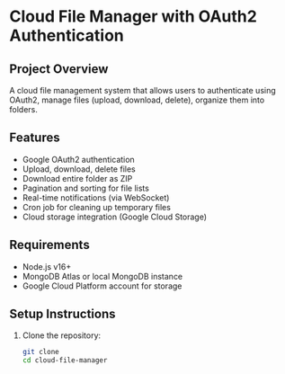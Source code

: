 # Cloud File Manager with OAuth2 Authentication

## Project Overview
A cloud file management system that allows users to authenticate using OAuth2, manage files (upload, download, delete), organize them into folders.

## Features
- Google OAuth2 authentication
- Upload, download, delete files
- Download entire folder as ZIP
- Pagination and sorting for file lists
- Real-time notifications (via WebSocket)
- Cron job for cleaning up temporary files
- Cloud storage integration (Google Cloud Storage)

## Requirements
- Node.js v16+
- MongoDB Atlas or local MongoDB instance
- Google Cloud Platform account for storage


## Setup Instructions

1. Clone the repository:

   ```bash
   git clone
   cd cloud-file-manager
